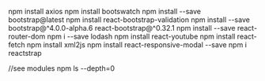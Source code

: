 npm install axios
npm install bootswatch
npm install --save bootstrap@latest
npm install react-bootstrap-validation
npm install --save bootstrap@^4.0.0-alpha.6 react-bootstrap@^0.32.1
npm install --save react-router-dom
npm i --save lodash
npm install react-youtube
npm install react-fetch
npm install xml2js
npm install react-responsive-modal --save
npm i reactstrap

//see modules
npm ls --depth=0

